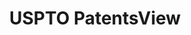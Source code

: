 ---
layout: default
bigquery: https://console.cloud.google.com/bigquery?p=patents-public-data&d=patentsview&page=dataset
citation: Attribution should be given to PatentsView for use, distribution, or derivative
  works.
code: https://github.com/CSSIP-AIR/PatentsView-Code-Snippets/
contributors: USPTO
cost: None
description: 'PatentsView includes US patent data including raw data (summaries, applications,
  pregrant applications), disambugations of inventors and assignees, and inventor
  gender estimates.  Also foreign priority data, # of figures and sheets, and government
  interest statements.'
documentation: https://patentsview.org/query/builder-faqs
last_edit: 04/12/2022, 19:49:35
location: https://patentsview.org/
maintained_by: USPTO
record_creation_timestamp: 12/2/2020 17:20:46
schema_fields:
- city
- organization
- rule_47
- disamb_inventor_id_20200331
- contract_award_number
- county
- applicant_type
- uuid
- subgroup_id
- disamb_assignee_id_20190820
- male_flag
- classification_data_source
- inventor_id
- level_one
- location_id
- dependent
- assignee_id
- disamb_inventor_id_20171226
- date
- disamb_inventor_id_20190820
- organization_id
- title
- disamb_inventor_id_20190312
- disamb_inventor_id_20191008
- sequence
- disamb_assignee_id_20200929
- section_id
- citation_id
- action_date
- disamb_inventor_id_20180528
- f371_date
- category
- name
- fname
- disamb_inventor_id_20181127
- classification_value
- rel_id
- withdrawn
- level_three
- latlong
- exemplary
- country
- subclass
- f102_date
- kind
- longitude
- group_id
- text
- num_claims
- term_disclaimer
- reldocno
- male
- series_code
- subclass_id
- _371_date
- deceased
- disamb_assignee_id_20181127
- ipc_class
- term_extension
- disamb_inventor_id_20200929
- latitude
- length
- group
- subsection_id
- publication_number
- mainclass_id
- disamb_assignee_id_20200630
- category_id
- doctype
- doc_type
- status
- type
- relkind
- classification_status
- name_last
- country_transformed
- rawinventor_id
- num
- lapse_of_patent
- subgroup
- disamb_inventor_id_20170307
- subcategory_id
- disamb_inventor_id_20201229
- application_id
- id
- main_group
- rawlocation_id
- field_title
- attribution_status
- disamb_inventor_id_20171003
- lawyer_id
- sector_title
- lname
- variety
- designation
- disamb_inventor_id_20191231
- symbol_position
- disamb_assignee_id_20200331
- level_two
- _102_date
- name_first
- role
- filename
- term_grant
- disamb_assignee_id_20190312
- disamb_assignee_id_20191008
- number
- disclaimer_date
- gi_statement
- classification_level
- state
- num_figures
- disamb_assignee_id_20191231
- state_fips
- field_id
- latin_name
- num_sheets
- ipc_version_indicator
- disamb_inventor_id_20170808
- county_fips
- rawassignee_id
- section
- disamb_inventor_id_20200630
- patent_id
- abstract
shortname: patentsview
tags:
- disambiguation
- United States
- gender
terms_of_use: Creative Commons Attribution 4.0 International License.
timeframe: 1963-1999
title: USPTO PatentsView
uuid: cf1780b1-e265-4e49-8d1d-83b9cfe0fd9a
---